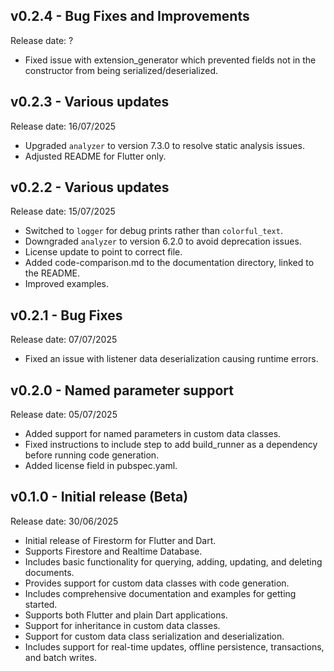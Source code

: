## v0.2.4 - Bug Fixes and Improvements
Release date: ?

- Fixed issue with extension_generator which prevented fields not in the constructor from being serialized/deserialized.

## v0.2.3 - Various updates
Release date: 16/07/2025

- Upgraded `analyzer` to version 7.3.0 to resolve static analysis issues.
- Adjusted README for Flutter only.

## v0.2.2 - Various updates
Release date: 15/07/2025

- Switched to `logger` for debug prints rather than `colorful_text`.
- Downgraded `analyzer` to version 6.2.0 to avoid deprecation issues.
- License update to point to correct file.
- Added code-comparison.md to the documentation directory, linked to the README.
- Improved examples.

## v0.2.1 - Bug Fixes
Release date: 07/07/2025

- Fixed an issue with listener data deserialization causing runtime errors.

## v0.2.0 - Named parameter support
Release date: 05/07/2025

- Added support for named parameters in custom data classes.
- Fixed instructions to include step to add build_runner as a dependency before running code generation.
- Added license field in pubspec.yaml.

## v0.1.0 - Initial release (Beta)
Release date: 30/06/2025

- Initial release of Firestorm for Flutter and Dart.
- Supports Firestore and Realtime Database.
- Includes basic functionality for querying, adding, updating, and deleting documents.
- Provides support for custom data classes with code generation.
- Includes comprehensive documentation and examples for getting started.
- Supports both Flutter and plain Dart applications.
- Support for inheritance in custom data classes.
- Support for custom data class serialization and deserialization.
- Includes support for real-time updates, offline persistence, transactions, and batch writes.

